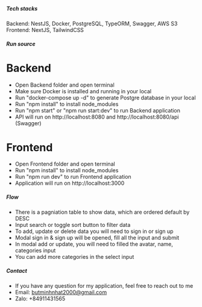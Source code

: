 ##### Tech stacks
Backend: NestJS, Docker, PostgreSQL, TypeORM, Swagger, AWS S3
Frontend: NextJS, TailwindCSS

##### Run source 
# Backend
- Open Backend folder and open terminal
- Make sure Docker is installed and running in your local 
- Run "docker-compose up -d" to generate Postgre database in your local
- Run "npm install" to install node_modules
- Run "npm start" or "npm run start:dev" to run Backend application
- API will run on http://localhost:8080 and http://localhost:8080/api (Swagger)

# Frontend
- Open Frontend folder and open terminal
- Run "npm install" to install node_modules
- Run "npm run dev" to run Frontend application
- Application will run on http://localhost:3000

##### Flow
- There is a pagniation table to show data, which are ordered default by DESC
- Input search or toggle sort button to filter data
- To add, update or delete data you will need to sign in or sign up
- Modal sign in & sign up will be opened, fill all the input and submit
- In modal add or update, you will need to filled the avatar, name, categories input
- You can add more categories in the select input

##### Contact
- If you have any question for my application, feel free to reach out to me
- Email: butminhnhat2000@gmail.com
- Zalo: +84911431565